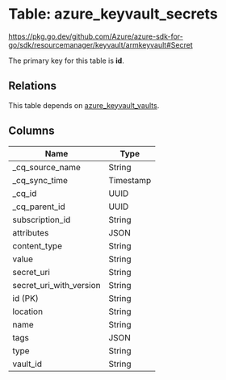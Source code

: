 # Table: azure_keyvault_secrets

https://pkg.go.dev/github.com/Azure/azure-sdk-for-go/sdk/resourcemanager/keyvault/armkeyvault#Secret

The primary key for this table is **id**.

## Relations
This table depends on [azure_keyvault_vaults](azure_keyvault_vaults.md).


## Columns
| Name          | Type          |
| ------------- | ------------- |
|_cq_source_name|String|
|_cq_sync_time|Timestamp|
|_cq_id|UUID|
|_cq_parent_id|UUID|
|subscription_id|String|
|attributes|JSON|
|content_type|String|
|value|String|
|secret_uri|String|
|secret_uri_with_version|String|
|id (PK)|String|
|location|String|
|name|String|
|tags|JSON|
|type|String|
|vault_id|String|